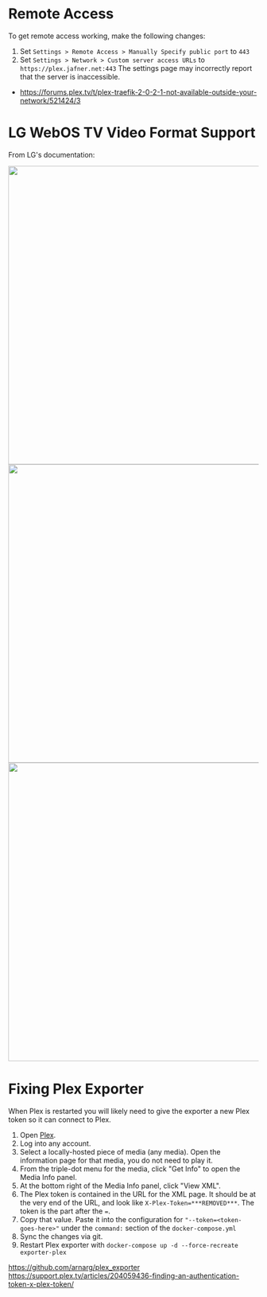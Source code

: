# Remote Access
To get remote access working, make the following changes:
1. Set `Settings > Remote Access > Manually Specify public port` to `443`
2. Set `Settings > Network > Custom server access URLs` to `https://plex.jafner.net:443`
The settings page may incorrectly report that the server is inaccessible.

- https://forums.plex.tv/t/plex-traefik-2-0-2-1-not-available-outside-your-network/521424/3

# LG WebOS TV Video Format Support
From LG's documentation:

<img src=docs/img/lg_webos_playing_video_files.png width="600">

<img src=docs/img/lg_webos_video_codec.png width="600">

<img src=docs/img/lg_webos_video_playback_supporting_file.png width="600">

# Fixing Plex Exporter
When Plex is restarted you will likely need to give the exporter a new Plex token so it can connect to Plex.

1. Open [Plex](https://plex.jafner.net).
2. Log into any account.
3. Select a locally-hosted piece of media (any media). Open the information page for that media, you do not need to play it.
4. From the triple-dot menu for the media, click "Get Info" to open the Media Info panel.
5. At the bottom right of the Media Info panel, click "View XML".
6. The Plex token is contained in the URL for the XML page. It should be at the very end of the URL, and look like `X-Plex-Token=***REMOVED***`. The token is the part after the `=`.
7. Copy that value. Paste it into the configuration for `"--token=<token-goes-here>"` under the `command:` section of the `docker-compose.yml`
8. Sync the changes via git.
9. Restart Plex exporter with `docker-compose up -d --force-recreate exporter-plex`


https://github.com/arnarg/plex_exporter
https://support.plex.tv/articles/204059436-finding-an-authentication-token-x-plex-token/
